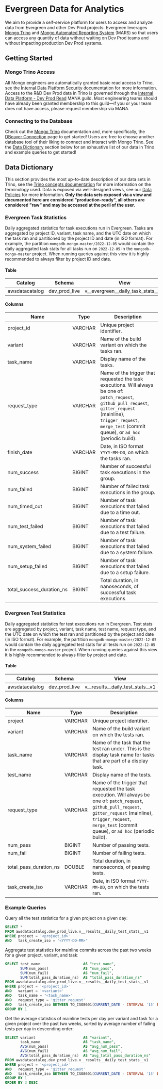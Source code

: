 # Evergreen Data for Analytics

We aim to provide a self-service platform for users to access and analyze data from Evergreen and other Dev Prod projects. Evergreen leverages [Mongo Trino](https://docs.dataplatform.prod.corp.mongodb.com/docs/Trino/Introduction) and [Mongo Automated Reporting System](https://docs.dataplatform.prod.corp.mongodb.com/docs/MARS/Introduction) (MARS) so that users can access any quantity of data without waiting on Dev Prod teams and without impacting production Dev Prod systems.

## Getting Started

### Mongo Trino Access
All Mongo engineers are automatically granted basic read access to Trino, see the [Internal Data Platform Security](https://wiki.corp.mongodb.com/display/DW/Getting+Access+to+the+Internal+Data+Platform) documentation for more information. Access to the R&D Dev Prod data in Trino is governed through the [Internal Data Platform - Dev Prod Read](https://mana.corp.mongodbgov.com/guilds/61a43c5a210c1301d0b81297) MANA guild. Most engineering teams should have already been granted membership to this guild—if you or your team does not have access, please request membership via MANA.

### Connecting to the Database
Check out the [Mongo Trino](https://docs.dataplatform.prod.corp.mongodb.com/docs/Trino/Introduction) documentation and, more specifically, the [DBeaver Connection](https://docs.dataplatform.prod.corp.mongodb.com/docs/Trino/DBeaver%20Connection) page to get started! Users are free to choose another database tool of their liking to connect and interact with Mongo Trino. See the [Data Dictionary](#data-dictionary) section below for an exhaustive list of our data in Trino and example queries to get started!

## Data Dictionary
This section provides the most up-to-date description of our data sets in Trino, see the [Trino concepts documentation](https://trino.io/docs/current/overview/concepts.html#schema) for more information on the terminology used. Data is exposed via well-designed views, see our [Data Policies](https://github.com/10gen/dev-prod-etls/blob/main/docs/policies.md) for more information. **Only the data sets exposed via a view and documented here are considered "production-ready", all others are considered "raw" and may be accessed at the peril of the user**.

### Evergreen Task Statistics
Daily aggregated statistics for task executions run in Evergreen. Tasks are aggregated by project ID, variant, task name, and the UTC date on which the task ran and partitioned by the project ID and date (in ISO format). For example, the partition `mongodb-mongo-master/2022-12-05` would contain the daily aggregated task stats for all tasks run on `2022-12-05` in the `mongodb-mongo-master` project. When running queries against this view it is highly recommended to always filter by project ID and date.

#### Table
| Catalog        | Schema          | View                                       |
| ---------------|-----------------|--------------------------------------------|
| awsdatacatalog | dev\_prod\_live | v\_\_evergreen\_\_daily\_task\_stats\_\_v1 |

#### Columns
| Name                         | Type    | Description |
|------------------------------|---------|-------------|
| project_id                   | VARCHAR | Unique project identifier.
| variant                      | VARCHAR | Name of the build variant on which the tasks ran.
| task\_name                   | VARCHAR | Display name of the tasks.
| request\_type                | VARCHAR | Name of the trigger that requested the task executions. Will always be one of: `patch_request`, `github_pull_request`, `gitter_request` (mainline), `trigger_request`, `merge_test` (commit queue), or `ad_hoc` (periodic build).
| finish\_date                 | VARCHAR | Date, in ISO format `YYYY-MM-DD`, on which the tasks ran.
| num\_success                 | BIGINT  | Number of successful task executions in the group.
| num\_failed                  | BIGINT  | Number of failed task executions in the group.
| num\_timed\_out              | BIGINT  | Number of task executions that failed due to a time out.
| num\_test\_failed            | BIGINT  | Number of task executions that failed due to a test failure.
| num\_system\_failed          | BIGINT  | Number of task executions that failed due to a system failure.
| num\_setup\_failed           | BIGINT  | Number of task executions that failed due to a setup failure.
| total\_success\_duration\_ns | BIGINT  | Total duration, in nanoseconds, of successful task executions.

### Evergreen Test Statistics
Daily aggregated statistics for test executions run in Evergreen. Test stats are aggregated by project, variant, task name, test name, request type, and the UTC date on which the test ran and partitioned by the project and date (in ISO format). For example, the partition `mongodb-mongo-master/2022-12-05` would contain the daily aggregated test stats for all tests run on `2022-12-05` in the `mongodb-mongo-master` project. When running queries against this view it is highly recommended to always filter by project and date.

#### Table
| Catalog        | Schema          | View                                     |
| ---------------|-----------------|------------------------------------------|
| awsdatacatalog | dev\_prod\_live | v\_\_results\_\_daily\_test\_stats\_\_v1 |

#### Columns
| Name                      | Type    | Description |
|---------------------------|---------|-------------|
| project                   | VARCHAR | Unique project identifier.
| variant                   | VARCHAR | Name of the build variant on which the tests ran.
| task\_name                | VARCHAR | Name of the task that the test ran under. This is the display task name for tasks that are part of a display task.
| test\_name                | VARCHAR | Display name of the tests.
| request\_type             | VARCHAR | Name of the trigger that requested the task execution. Will always be one of: `patch_request`, `github_pull_request`, `gitter_request` (mainline), `trigger_request`, `merge_test` (commit queue), or `ad_hoc` (periodic build).
| num\_pass                 | BIGINT  | Number of passing tests.
| num\_fail                 | BIGINT  | Number of failing tests.
| total\_pass\_duration\_ns | DOUBLE  | Total duration, in nanoseconds, of passing tests.
| task\_create\_iso         | VARCHAR | Date, in ISO format `YYYY-MM-DD`, on which the tests ran.

### Example Queries
Query all the test statistics for a given project on a given day:
```sql
SELECT *
FROM awsdatacatalog.dev_prod_live.v__results__daily_test_stats__v1
WHERE project = '<project_id>'
AND   task_create_iso = '<YYYY-DD-MM>'
```

Aggregate test statistics for mainline commits across the past two weeks for a given project, variant, and task:
```sql
SELECT test_name                    AS "test_name",
       SUM(num_pass)                AS "num_pass",
       SUM(num_fail)                AS "num_fail",
       SUM(total_pass_duration_ns)  AS "total_pass_duration_ns"
FROM awsdatacatalog.dev_prod_live.v__results__daily_test_stats__v1
WHERE project = '<project_id>'
AND   variant = '<variant>'
AND   task_name = '<task_name>'
AND   request_type = 'gitter_request'
AND   task_create_iso BETWEEN TO_ISO8601(CURRENT_DATE - INTERVAL '15' DAY) AND TO_ISO8601(CURRENT_DATE - INTERVAL '1' DAY)
GROUP BY 1
```

Get the average statistics of mainline tests per day per variant and task for a given project over the past two weeks, sorted by average number of failing tests per day in descending order:
```sql
SELECT variant                      AS "variant",
       task_name                    AS "task_name",
       AVG(num_pass)                AS "avg_num_pass",
       AVG(num_fail)                AS "avg_num_fail",
       AVG(total_pass_duration_ns)  AS "avg_total_pass_duration_ns"
FROM awsdatacatalog.dev_prod_live.v__results__daily_test_stats__v1
WHERE project = '<project_id>'
AND   request_type = 'gitter_request'
AND   task_create_iso BETWEEN TO_ISO8601(CURRENT_DATE - INTERVAL '15' DAY) AND TO_ISO8601(CURRENT_DATE - INTERVAL '1' DAY)
GROUP BY 1
ORDER BY 3 DESC
```



